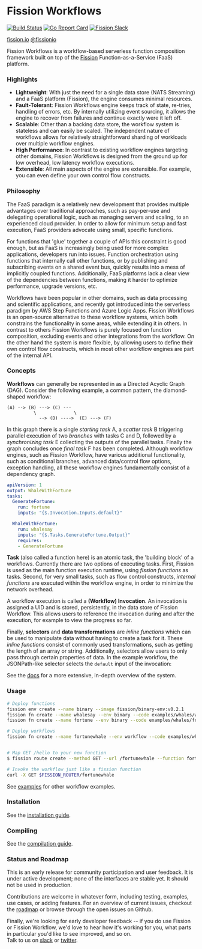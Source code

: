 # Fission Workflows
[![Build Status](https://travis-ci.org/fission/fission-workflows.svg?branch=master)](https://travis-ci.org/fission/fission-workflows)
[![Go Report Card](https://goreportcard.com/badge/github.com/fission/fission-workflows)](https://goreportcard.com/report/github.com/fission/fission-workflows)
[![Fission Slack](http://slack.fission.io/badge.svg)](http://slack.fission.io)

[fission.io](http://fission.io)  [@fissionio](http://twitter.com/fissionio)

Fission Workflows is a workflow-based serverless function composition framework built on top of the [Fission](https://github.com/fission/fission) Function-as-a-Service (FaaS) platform.

### Highlights
- **Lightweight**: With just the need for a single data store (NATS Streaming) and a FaaS platform (Fission), the engine consumes minimal resources.
- **Fault-Tolerant**: Fission Workflows engine keeps track of state, re-tries, handling of errors, etc. By internally utilizing event sourcing, it allows the engine to recover from failures and continue exactly were it left off.   
- **Scalable**: Other than a backing data store, the workflow system is stateless and can easily be scaled. The independent nature of workflows allows for relatively straightforward sharding of workloads over multiple workflow engines.
- **High Performance**: In contrast to existing workflow engines targeting other domains, Fission Workflows is designed from the ground up for low overhead, low latency workflow executions.
- **Extensible**: All main aspects of the engine are extensible. For example, you can even define your own control flow constructs.

### Philosophy
The FaaS paradigm is a relatively new development that provides multiple advantages over traditional approaches, such as pay-per-use and delegating operational logic, such as managing servers and scaling, to an experienced cloud provider.
In order to allow for minimum setup and fast execution, FaaS providers advocate using small, specific functions. 

For functions that 'glue' together a couple of APIs this constraint is good enough, but as FaaS is increasingly being used for more complex applications, developers run into issues.
Function orchestration using functions that internally call other functions, or by publishing and subscribing events on a shared event bus, quickly results into a mess of implicitly coupled functions.
Additionally, FaaS platforms lack a clear view of the dependencies between functions, making it harder to optimize performance, upgrade versions, etc.

Workflows have been popular in other domains, such as data processing and scientific applications, and recently got introduced into the serverless paradigm by AWS Step Functions and Azure Logic Apps.
Fission Workflows is an open-source alternative to these workflow systems, which both constrains the functionality in some areas, while extending it in others.
In contrast to others Fission Workflows is purely focused on function composition, excluding events and other integrations from the workflow.
On the other hand the system is more flexible, by allowing users to define their own control flow constructs, which in most other workflow engines are part of the internal API.

### Concepts
**Workflows** can generally be represented in as a Directed Acyclic Graph (DAG).
Consider the following example, a common pattern, the diamond-shaped workflow:
```
(A) --> (B) ---> (C) ---
          \              \     
            --> (D) ---->  (E) ---> (F)
```
In this graph there is a single _starting task_ A, a _scatter task_ B triggering parallel execution of two _branches_ with tasks C and D, followed by a _synchronizing task_ E collecting the outputs of the parallel tasks.
Finally the graph concludes once _final task_ F has been completed.
Although workflow engines, such as Fission Workflow, have various additional functionality, such as conditional branches, advanced data/control flow options, exception handling, all these workflow engines fundamentally consist of a dependency graph.

```yaml
apiVersion: 1
output: WhaleWithFortune
tasks:
  GenerateFortune:
    run: fortune
    inputs: "{$.Invocation.Inputs.default}"

  WhaleWithFortune:
    run: whalesay
    inputs: "{$.Tasks.GenerateFortune.Output}"
    requires:
    - GenerateFortune
```
**Task** (also called a function here) is an atomic task, the 'building block' of a workflows. 
Currently there are two options of executing tasks. 
First, Fission is used as the main function execution runtime, using _fission functions_ as tasks. 
Second, for very small tasks, such as flow control constructs, _internal functions_ are executed within the workflow engine, in order to minimize the network overhead.

A workflow execution is called a **(Workflow) Invocation**.
An invocation is assigned a UID and is stored, persistently, in the data store of Fission Workflow.
This allows users to reference the invocation during and after the execution, for example to view the progress so far.

Finally, **selectors** and **data transformations** are _inline functions_ which can be used to manipulate data without having to create a task for it.
These _inline functions_ consist of commonly used transformations, such as getting the length of an array or string.
Additionally, selectors allow users to only pass through certain properties of data. In the example workflow, the JSONPath-like selector selects the `default` input of the invocation:

See the [docs](./Docs) for a more extensive, in-depth overview of the system.

### Usage
```bash
# Deploy functions
fission env create --name binary --image fission/binary-env:v0.2.1
fission fn create --name whalesay --env binary --code examples/whales/whalesay.sh
fission fn create --name fortune --env binary --code examples/whales/fortune.sh

# Deploy workflows
fission fn create --name fortunewhale --env workflow --code examples/whales/fortunewhale.wf.json


# Map GET /hello to your new function
$ fission route create --method GET --url /fortunewhale --function fortunewhale

# Invoke the workflow just like a fission function
curl -X GET $FISSION_ROUTER/fortunewhale
``` 
See [examples](./examples) for other workflow examples.

### Installation
See the [installation guide](./INSTALL.md).

### Compiling
See the [compilation guide](./compiling.md).

### Status and Roadmap
This is an early release for community participation and user feedback. It is under active development; none of the interfaces are stable yet. It should not be used in production.

Contributions are welcome in whatever form, including testing, examples, use cases, or adding features.
For an overview of current issues, checkout the [roadmap](./Docs/roadmap.md) or browse through the open issues on Github.

Finally, we're looking for early developer feedback -- if you do use Fission or Fission Workflow, we'd love to hear how it's working for you, what parts in particular you'd like to see improved, and so on.  
Talk to us on [slack](http://slack.fission.io) or [twitter](https://twitter.com/fissionio).
